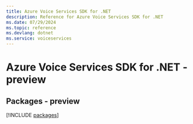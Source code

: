 ```yaml
---
title: Azure Voice Services SDK for .NET
description: Reference for Azure Voice Services SDK for .NET
ms.date: 07/29/2024
ms.topic: reference
ms.devlang: dotnet
ms.service: voiceservices
---
```

# Azure Voice Services SDK for .NET - preview
## Packages - preview
[!INCLUDE [packages](voice-services-index.md)]